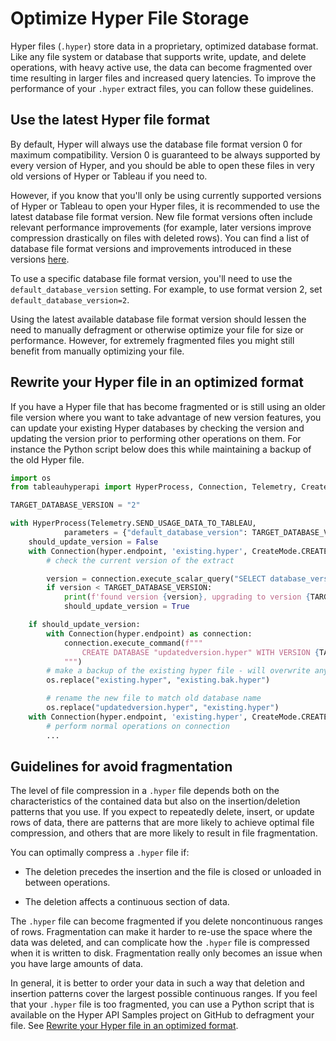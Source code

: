 # Optimize Hyper File Storage

Hyper files (`.hyper`) store data in a proprietary, optimized database format.
Like any file system or database that supports write, update, and delete operations, with heavy active use, the data can become fragmented over time resulting in larger files and increased query latencies.
To improve the performance of your `.hyper` extract files, you can follow these guidelines.

## Use the latest Hyper file format

By default, Hyper will always use the database file format version 0 for maximum compatibility. Version 0 is guaranteed to be always supported by every version of Hyper, and you should be able to open these files in very old versions of Hyper or Tableau if you need to.

However, if you know that you'll only be using currently supported versions of Hyper or Tableau to open your Hyper files, it is recommended to use the latest database file format version.
New file format versions often include relevant performance improvements (for example, later versions improve compression drastically on files with deleted rows).
You can find a list of database file format versions and improvements introduced in these versions [here](../../hyper-api/hyper_process#default_database_version).

To use a specific database file format version, you'll need to use the `default_database_version` setting. For example, to use format version 2, set `default_database_version=2`.

Using the latest available database file format version should lessen the need to manually defragment or otherwise optimize your file for size or performance.
However, for extremely fragmented files you might still benefit from manually optimizing your file.

## Rewrite your Hyper file in an optimized format

If you have a Hyper file that has become fragmented or is still using an older file version where you want to take advantage of new version features, you can
update your existing Hyper databases by checking the version and updating the version prior to performing other operations on them. For instance the Python script
below does this while maintaining a backup of the old Hyper file.

```python
import os
from tableauhyperapi import HyperProcess, Connection, Telemetry, CreateMode

TARGET_DATABASE_VERSION = "2"

with HyperProcess(Telemetry.SEND_USAGE_DATA_TO_TABLEAU,
            parameters = {"default_database_version": TARGET_DATABASE_VERSION}) as hyper:
    should_update_version = False
    with Connection(hyper.endpoint, 'existing.hyper', CreateMode.CREATE_IF_NOT_EXISTS) as connection:
        # check the current version of the extract

        version = connection.execute_scalar_query("SELECT database_version from pg_catalog.hyper_database")
        if version < TARGET_DATABASE_VERSION:
            print(f'found version {version}, upgrading to version {TARGET_DATABASE_VERSION}')
            should_update_version = True

    if should_update_version:
        with Connection(hyper.endpoint) as connection:
            connection.execute_command(f"""
                CREATE DATABASE "updatedversion.hyper" WITH VERSION {TARGET_DATABASE_VERSION} FROM "existing.hyper"
            """)
        # make a backup of the existing hyper file - will overwrite any existing file
        os.replace("existing.hyper", "existing.bak.hyper")

        # rename the new file to match old database name
        os.replace("updatedversion.hyper", "existing.hyper")
    with Connection(hyper.endpoint, 'existing.hyper', CreateMode.CREATE_IF_NOT_EXISTS) as connection:
        # perform normal operations on connection
        ...
```

## Guidelines for avoid fragmentation

The level of file compression in a `.hyper` file depends both on the characteristics of the contained data but also on the insertion/deletion patterns that you use. If you expect to repeatedly delete, insert, or update rows of data, there are patterns that are more likely to achieve optimal file compression, and others that are more likely to result in file fragmentation.

You can optimally compress a `.hyper` file if:

* The deletion precedes the insertion and the file is closed or unloaded in between operations.

* The deletion affects a continuous section of data.

The `.hyper` file can become fragmented if you delete noncontinuous ranges of rows. Fragmentation can make it harder to re-use the space where the data was deleted, and can complicate how the `.hyper` file is compressed when it is written to disk. Fragmentation really only becomes an issue when you have large amounts of data.

In general, it is better to order your data in such a way that deletion and insertion patterns cover the largest possible continuous ranges. If you feel that your `.hyper` file is too fragmented, you can use a Python script that is available on the Hyper API Samples project on GitHub to defragment your file. See [Rewrite your Hyper file in an optimized format](#rewrite-your-hyper-file-in-an-optimized-format).
